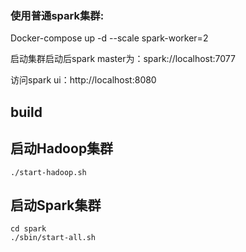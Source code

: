 ### 使用普通spark集群:

Docker-compose up -d --scale spark-worker=2

启动集群启动后spark master为：spark://localhost:7077

访问spark ui：http://localhost:8080

## build

## 启动Hadoop集群

``` shell
./start-hadoop.sh
```

## 启动Spark集群

``` shell
cd spark
./sbin/start-all.sh
```